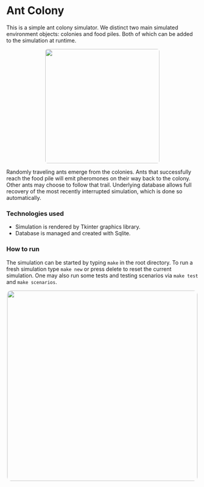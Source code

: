 # Ant Colony

This is a simple ant colony simulator.
We distinct two main simulated environment objects: colonies and food piles.
Both of which can be added to the simulation at runtime.


<div style="height:300px;margin-bottom:5px">
<a href="url">
<img src="https://imgur.com/z7oyVXe.png" height="300" width="300" style="border-radius:2%;position:absolute;left:50%;transform:translate(-50%)">
</a>
</div>



Randomly traveling ants emerge from the colonies. Ants that successfully reach the food pile will emit pheromones on their way back to the colony. Other ants may choose to follow that trail. Underlying database allows full recovery of the most recently interrupted simulation, which is done so automatically. 


### Technologies used
- Simulation is rendered by Tkinter graphics library.
- Database is managed and created with Sqlite.

### How to run
The simulation can be started by typing `make` in the root directory.
To run a fresh simulation type `make new` or press delete to reset the current simulation.
One may also run some tests and testing scenarios via `make test` and `make scenarios`.

<div style="height:300px">
<a href="url">
<img src="https://imgur.com/ia8ghjB.png" height="500" width="500" style="border-radius:2%;position:absolute;left:50%;transform:translate(-50%)">
</a>
</div>

